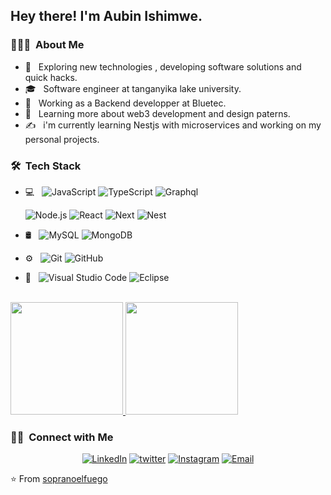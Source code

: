 <h2> Hey there! I'm Aubin Ishimwe.</h2>

<h3> 👨🏻‍💻 &nbsp;About Me </h3>

- 🤔 &nbsp; Exploring new technologies , developing software solutions and quick hacks.
- 🎓 &nbsp; Software engineer at tanganyika lake university.
- 💼 &nbsp; Working as a Backend developper at Bluetec.
- 🌱 &nbsp; Learning more about web3 development and design paterns.
- ✍️ &nbsp; i'm currently learning Nestjs with microservices and working on my personal projects.

<h3> 🛠 &nbsp;Tech Stack</h3>

- 💻 &nbsp;
  ![JavaScript](https://img.shields.io/badge/-JavaScript-333333?style=flat&logo=javascript)
  ![TypeScript](https://img.shields.io/badge/-Typescript-333333?style=flat&logo=typescript)
  ![Graphql](https://img.shields.io/badge/-Graphql-333333?style=flat&logo=graphql)
  
  ![Node.js](https://img.shields.io/badge/-Node.js-333333?style=flat&logo=node.js)
  ![React](https://img.shields.io/badge/-React-333333?style=flat&logo=react)
  ![Next](https://img.shields.io/badge/-Next.js-333333?style=flat&logo=next.js)
   ![Nest](https://img.shields.io/badge/-Nest.js-333333?style=flat&logo=nest.js)
- 🛢 &nbsp;
  ![MySQL](https://img.shields.io/badge/-MySQL-333333?style=flat&logo=mysql)
  ![MongoDB](https://img.shields.io/badge/-MongoDB-333333?style=flat&logo=mongodb)
- ⚙️ &nbsp;
  ![Git](https://img.shields.io/badge/-Git-333333?style=flat&logo=git)
  ![GitHub](https://img.shields.io/badge/-GitHub-333333?style=flat&logo=github)
- 🔧 &nbsp;
  ![Visual Studio Code](https://img.shields.io/badge/-Visual%20Studio%20Code-333333?style=flat&logo=visual-studio-code&logoColor=007ACC)
  ![Eclipse](https://img.shields.io/badge/-Eclipse-333333?style=flat&logo=eclipse-ide&logoColor=2C2255)

<br/>

<a href="https://github.com/sopranoelfuego">
  <img height="180em" src="https://github-readme-stats.vercel.app/api?username=sopranoelfuego&theme=buefy&show_icons=true" />
  <img height="180em" src="https://github-readme-stats.vercel.app/api/top-langs/?username=sopranoelfuego&theme=buefy&layout=compact" />
</a>

<br/>

<h3> 🤝🏻 &nbsp;Connect with Me </h3>

<p align="center">
<a href="https://www.linkedin.com/in/AVS1508/"><img alt="LinkedIn" src="https://img.shields.io/badge/LinkedIn-Aditya%20Vikram%20Singh-blue?style=flat-square&logo=linkedin"></a>
<a href="https://twitter.com/aubinishimwe2"><img alt="twitter" src="https://img.shields.io/badge/Twitter-Aditya%20Vikram%20Singh-blue?style=flat-square&logo=twitter"></a>
<a href="https://www.instagram.com/ishimwe.aubin/"><img alt="Instagram" src="https://img.shields.io/badge/Instagram-adityavs__-blue?style=flat-square&logo=instagram"></a>
<a href="gmail:aubinjaja@gmail.com"><img alt="Email" src="https://img.shields.io/badge/Email-aubinjaja@gmail.com-blue?style=flat-square&logo=gmail"></a>
</p>

⭐️ From [sopranoelfuego](https://github.com/sopranoelfuego)
